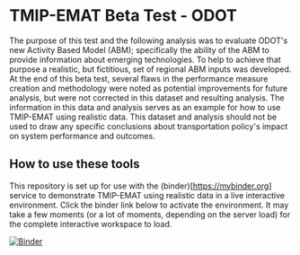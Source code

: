 # TMIP-EMAT Beta Test - ODOT

The purpose of this test and the following analysis was to 
evaluate ODOT's new Activity Based Model (ABM); specifically 
the ability of the ABM to provide information about emerging 
technologies.  To help to achieve that purpose a realistic, 
but fictitious, set of regional ABM inputs was developed.  At 
the end of this beta test, several flaws in the performance 
measure creation and methodology were noted as potential 
improvements for future analysis, but were not corrected in 
this dataset and resulting analysis.  The information in this 
data and analysis serves as an example for how to use TMIP-EMAT 
using realistic data.  This dataset and analysis should not be 
used to draw any specific conclusions about transportation 
policy's impact on system performance and outcomes.

## How to use these tools

This repository is set up for use with the (binder)[https://mybinder.org]
service to demonstrate TMIP-EMAT using realistic data in a 
live interactive environment.  Click the binder link below to
activate the environment.  It may take a few moments (or a lot of moments,
depending on the server load) for the complete interactive workspace to
load. 

[![Binder](https://mybinder.org/badge_logo.svg)](https://mybinder.org/v2/gh/tmip-emat/beta-odot-analysis/master?urlpath=lab)
